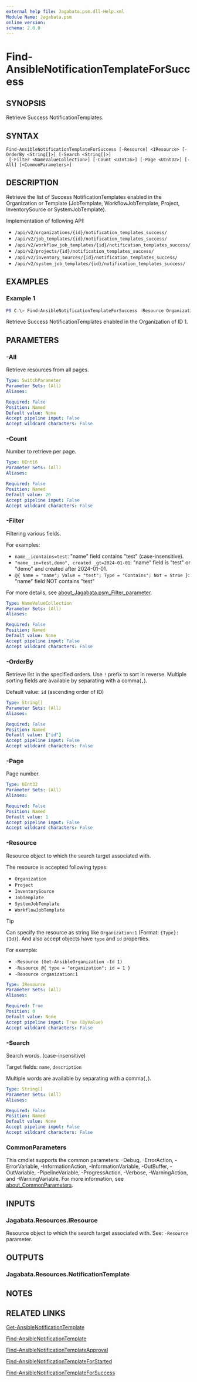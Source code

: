 ```yaml
---
external help file: Jagabata.psm.dll-Help.xml
Module Name: Jagabata.psm
online version:
schema: 2.0.0
---
```


# Find-AnsibleNotificationTemplateForSuccess

## SYNOPSIS
Retrieve Success NotificationTemplates.

## SYNTAX

```
Find-AnsibleNotificationTemplateForSuccess [-Resource] <IResource> [-OrderBy <String[]>] [-Search <String[]>]
 [-Filter <NameValueCollection>] [-Count <UInt16>] [-Page <UInt32>] [-All] [<CommonParameters>]
```

## DESCRIPTION
Retrieve the list of Success NotificationTemplates enabled in the Organization or Template
(JobTemplate, WorkflowJobTemplate, Project, InventorySource or SystemJobTemplate).

Implementation of following API:  
- `/api/v2/organizations/{id}/notification_templates_success/`  
- `/api/v2/job_templates/{id}/notification_templates_success/`  
- `/api/v2/workflow_job_templates/{id}/notification_templates_success/`  
- `/api/v2/projects/{id}/notification_templates_success/`  
- `/api/v2/inventory_sources/{id}/notification_templates_success/`  
- `/api/v2/system_job_templates/{id}/notification_templates_success/`

## EXAMPLES

### Example 1
```powershell
PS C:\> Find-AnsibleNotificationTemplateForSuccess -Resource Organization:1
```

Retrieve Success NotificationTemplates enabled in the Organization of ID 1.

## PARAMETERS

### -All
Retrieve resources from all pages.

```yaml
Type: SwitchParameter
Parameter Sets: (All)
Aliases:

Required: False
Position: Named
Default value: None
Accept pipeline input: False
Accept wildcard characters: False
```

### -Count
Number to retrieve per page.

```yaml
Type: UInt16
Parameter Sets: (All)
Aliases:

Required: False
Position: Named
Default value: 20
Accept pipeline input: False
Accept wildcard characters: False
```

### -Filter
Filtering various fields.

For examples:  
- `name__icontains=test`: "name" field contains "test" (case-insensitive).  
- `"name_ in=test,demo", created _gt=2024-01-01`: "name" field is "test" or "demo" and created after 2024-01-01.  
- `@{ Name = "name"; Value = "test"; Type = "Contains"; Not = $true }`: "name" field NOT contains "test"

For more details, see [about_Jagabata.psm_Filter_parameter](about_Jagabata.psm_Filter_parameter.md).

```yaml
Type: NameValueCollection
Parameter Sets: (All)
Aliases:

Required: False
Position: Named
Default value: None
Accept pipeline input: False
Accept wildcard characters: False
```

### -OrderBy
Retrieve list in the specified orders.
Use `!` prefix to sort in reverse.
Multiple sorting fields are available by separating with a comma(`,`).

Default value: `id` (ascending order of ID)

```yaml
Type: String[]
Parameter Sets: (All)
Aliases:

Required: False
Position: Named
Default value: ["id"]
Accept pipeline input: False
Accept wildcard characters: False
```

### -Page
Page number.

```yaml
Type: UInt32
Parameter Sets: (All)
Aliases:

Required: False
Position: Named
Default value: 1
Accept pipeline input: False
Accept wildcard characters: False
```

### -Resource
Resource object to which the search target associated with.

The resource is accepted following types:  
- `Organization`  
- `Project`  
- `InventorySource`  
- `JobTemplate`  
- `SystemJobTemplate`  
- `WorkflowJobTemplate`

> [!TIP]  
> Can specify the resource as string like `Organization:1` (Format: `{Type}:{Id}`).
> And also accept objects have `type` and `id` properties.  
>
> For example:  
>  - `-Resource (Get-AnsibleOrganization -Id 1)`  
>  - `-Resource @{ type = "organization"; id = 1 }`  
>  - `-Resource organization:1`

```yaml
Type: IResource
Parameter Sets: (All)
Aliases:

Required: True
Position: 0
Default value: None
Accept pipeline input: True (ByValue)
Accept wildcard characters: False
```

### -Search
Search words. (case-insensitive)

Target fields: `name`, `description`

Multiple words are available by separating with a comma(`,`).

```yaml
Type: String[]
Parameter Sets: (All)
Aliases:

Required: False
Position: Named
Default value: None
Accept pipeline input: False
Accept wildcard characters: False
```

### CommonParameters
This cmdlet supports the common parameters: -Debug, -ErrorAction, -ErrorVariable, -InformationAction, -InformationVariable, -OutBuffer, -OutVariable, -PipelineVariable, -ProgressAction, -Verbose, -WarningAction, and -WarningVariable. For more information, see [about_CommonParameters](http://go.microsoft.com/fwlink/?LinkID=113216).

## INPUTS

### Jagabata.Resources.IResource
Resource object to which the search target associated with.
See: `-Resource` parameter.

## OUTPUTS

### Jagabata.Resources.NotificationTemplate
## NOTES

## RELATED LINKS

[Get-AnsibleNotificationTemplate](Get-AnsibleNotificationTemplate.md)

[Find-AnsibleNotificationTemplate](Find-AnsibleNotificationTemplate.md)

[Find-AnsibleNotificationTemplateApproval](Find-AnsibleNotificationTemplateForApproval.md)

[Find-AnsibleNotificationTemplateForStarted](Find-AnsibleNotificationTemplateForStarted.md)

[Find-AnsibleNotificationTemplateForSuccess](Find-AnsibleNotificationTemplateForSuccess.md)
